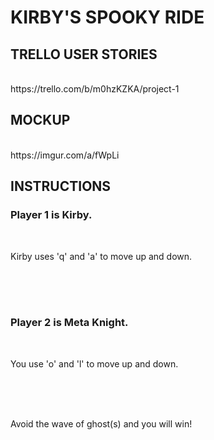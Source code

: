 <h1>KIRBY'S SPOOKY RIDE</h1>


<h2>TRELLO USER STORIES</h2>
<br>
https://trello.com/b/m0hzKZKA/project-1

<br>

<h2>MOCKUP</h2>
<br>
https://imgur.com/a/fWpLi

<h2>INSTRUCTIONS</h2>

<h3> Player 1 is Kirby. </h3>
<br>
<p>Kirby uses 'q' and 'a' to move up and down.</p>
<br>
<br>
<br>
<h3>Player 2 is Meta Knight.</h3>
<br> 
<p>You use 'o' and 'l' to move up and down.</p>
<br><br><br>
<p>Avoid the wave of ghost(s) and you will win!</p>